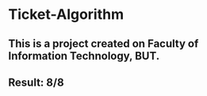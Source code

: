 # Ticket-Algorithm

## This is a project created on Faculty of Information Technology, BUT.
## Result: 8/8
